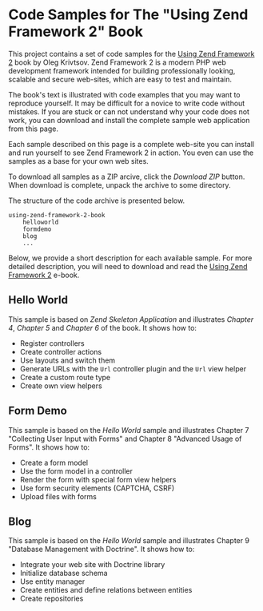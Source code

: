 Code Samples for The "Using Zend Framework 2" Book 
==================================================

This project contains a set of code samples for the [Using Zend Framework 2](http://using-zend-framework-2-book.com)
book by Oleg Krivtsov. Zend Framework 2 is a modern PHP web development framework intended for
building professionally looking, scalable and secure web-sites, which are 
easy to test and maintain.

The book's text is illustrated with code examples that you may want to
reproduce yourself. It may be difficult for a novice to write code without 
mistakes. If you are stuck or can not understand why your code does not work, 
you can download and install the complete sample web application from this page. 

Each sample described on this page is a complete web-site you can install and 
run yourself to see Zend Framework 2 in action. You even can use the samples as 
a base for your own web sites.

To download all samples as a ZIP arcive, click the *Download ZIP* button. 
When download is complete, unpack the archive to some directory.

The structure of the code archive is presented below. 

~~~
using-zend-framework-2-book
	helloworld
	formdemo
	blog
	...
~~~

Below, we provide a short description for each available sample. For more detailed
description, you will need to download and read the [Using Zend Framework 2](http://using-zend-framework-2-book.com) 
e-book.

## Hello World

This sample is based on *Zend Skeleton Application* and illustrates *Chapter 4*, 
*Chapter 5* and *Chapter 6* of the book. It shows how to:

 * Register controllers
 * Create controller actions
 * Use layouts and switch them
 * Generate URLs with the `Url` controller plugin and the `Url` view helper
 * Create a custom route type
 * Create own view helpers
 

## Form Demo

This sample is based on the *Hello World* sample and illustrates 
Chapter 7 "Collecting User Input with Forms" and Chapter 8 "Advanced Usage of Forms".
It shows how to:

 * Create a form model
 * Use the form model in a controller
 * Render the form with special form view helpers
 * Use form security elements (CAPTCHA, CSRF)
 * Upload files with forms

## Blog
 
This sample is based on the *Hello World* sample and illustrates 
Chapter 9 "Database Management with Doctrine".
It shows how to:

 * Integrate your web site with Doctrine library
 * Initialize database schema
 * Use entity manager
 * Create entities and define relations between entities 
 * Create repositories
 